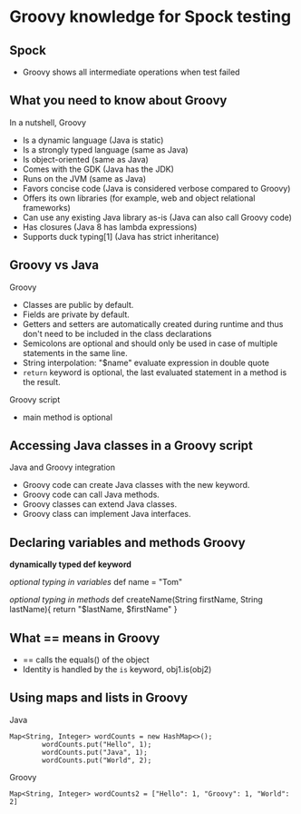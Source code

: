 # Groovy knowledge for Spock testing

## Spock

- Groovy shows all intermediate operations when test failed

## What you need to know about Groovy

In a nutshell, Groovy
- Is a dynamic language (Java is static)
- Is a strongly typed language (same as Java)
- Is object-oriented (same as Java)
- Comes with the GDK (Java has the JDK)
- Runs on the JVM (same as Java)
- Favors concise code (Java is considered verbose compared to Groovy)
- Offers its own libraries (for example, web and object relational frameworks)
- Can use any existing Java library as-is (Java can also call Groovy code)
- Has closures (Java 8 has lambda expressions)
- Supports duck typing[1] (Java has strict inheritance)

## Groovy vs Java

Groovy
- Classes are public by default.
- Fields are private by default.
- Getters and setters are automatically created during runtime and thus don't need to be included in the class declarations
- Semicolons are optional and should only be used in case of multiple statements in the same line.
- String interpolation: "$name" evaluate expression in double quote
- `return` keyword is optional, the last evaluated statement in a method is the result.

Groovy script
- main method is optional

## Accessing Java classes in a Groovy script

Java and Groovy integration
- Groovy code can create Java classes with the new keyword.
- Groovy code can call Java methods.
- Groovy classes can extend Java classes.
- Groovy class can implement Java interfaces.

## Declaring variables and methods Groovy

**dynamically typed def keyword**

*optional typing in variables*
def name = "Tom"

*optional typing in methods*
def createName(String firstName, String lastName){
  return "$lastName, $firstName"
}

## What == means in Groovy
- == calls the equals() of the object
- Identity is handled by the `is` keyword, obj1.is(obj2)

## Using maps and lists in Groovy

Java
```
Map<String, Integer> wordCounts = new HashMap<>();
        wordCounts.put("Hello", 1);
        wordCounts.put("Java", 1);
        wordCounts.put("World", 2);
```

Groovy
```
Map<String, Integer> wordCounts2 = ["Hello": 1, "Groovy": 1, "World": 2]
```
